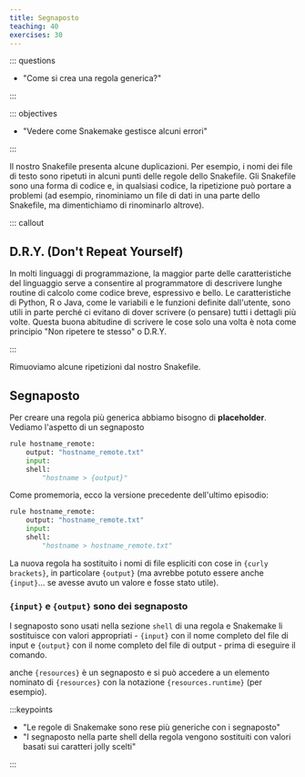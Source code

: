 ```yaml
---
title: Segnaposto
teaching: 40
exercises: 30
---
```



::: questions

- "Come si crea una regola generica?"

:::

::: objectives

- "Vedere come Snakemake gestisce alcuni errori"

:::

Il nostro Snakefile presenta alcune duplicazioni. Per esempio, i nomi dei file di testo sono ripetuti in alcuni punti delle regole dello Snakefile. Gli Snakefile sono una forma di codice e, in qualsiasi codice, la ripetizione può portare a problemi (ad esempio, rinominiamo un file di dati in una parte dello Snakefile, ma dimentichiamo di rinominarlo altrove).

::: callout

## D.R.Y. (Don't Repeat Yourself)

In molti linguaggi di programmazione, la maggior parte delle caratteristiche del linguaggio serve a consentire al programmatore di descrivere lunghe routine di calcolo come codice breve, espressivo e bello. Le caratteristiche di Python, R o Java, come le variabili e le funzioni definite dall'utente, sono utili in parte perché ci evitano di dover scrivere (o pensare) tutti i dettagli più volte. Questa buona abitudine di scrivere le cose solo una volta è nota come principio "Non ripetere te stesso" o D.R.Y.

:::

Rimuoviamo alcune ripetizioni dal nostro Snakefile.

## Segnaposto

Per creare una regola più generica abbiamo bisogno di **placeholder**. Vediamo l'aspetto di un segnaposto

```python
rule hostname_remote:
    output: "hostname_remote.txt"
    input:
    shell:
        "hostname > {output}"

```

Come promemoria, ecco la versione precedente dell'ultimo episodio:

```python
rule hostname_remote:
    output: "hostname_remote.txt"
    input:
    shell:
        "hostname > hostname_remote.txt"

```

La nuova regola ha sostituito i nomi di file espliciti con cose in `{curly brackets}`, in particolare `{output}` (ma avrebbe potuto essere anche `{input}`... se avesse avuto un valore e fosse stato utile).

### `{input}` e `{output}` sono **dei segnaposto**

I segnaposto sono usati nella sezione `shell` di una regola e Snakemake li sostituisce con valori appropriati - `{input}` con il nome completo del file di input e `{output}` con il nome completo del file di output - prima di eseguire il comando.

anche `{resources}` è un segnaposto e si può accedere a un elemento nominato di `{resources}` con la notazione `{resources.runtime}` (per esempio).

:::keypoints

- "Le regole di Snakemake sono rese più generiche con i segnaposto"
- "I segnaposto nella parte shell della regola vengono sostituiti con valori basati sui caratteri jolly scelti"

:::


